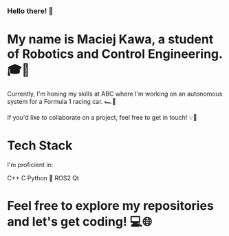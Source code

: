 ### Hello there! 👋

# My name is Maciej Kawa, a student of Robotics and Control Engineering. 🎓🤖

Currently, I'm honing my skills at ABC where I'm working on an autonomous system for a Formula 1 racing car. 🏎️🏁

If you'd like to collaborate on a project, feel free to get in touch! 💡👥

# Tech Stack

I'm proficient in:

C++
C
Python 🐍
ROS2
Qt

# Feel free to explore my repositories and let's get coding! 💻🌐

